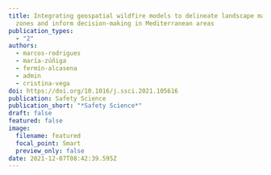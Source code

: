 ```yaml
---
title: Integrating geospatial wildfire models to delineate landscape management
  zones and inform decision-making in Mediterranean areas
publication_types:
  - "2"
authors:
  - marcos-rodrigues
  - maría-zúñiga
  - fermín-alcasena
  - admin
  - cristina-vega
doi: https://doi.org/10.1016/j.ssci.2021.105616
publication: Safety Science
publication_short: "*Safety Science*"
draft: false
featured: false
image:
  filename: featured
  focal_point: Smart
  preview_only: false
date: 2021-12-07T08:42:39.595Z
---
```

